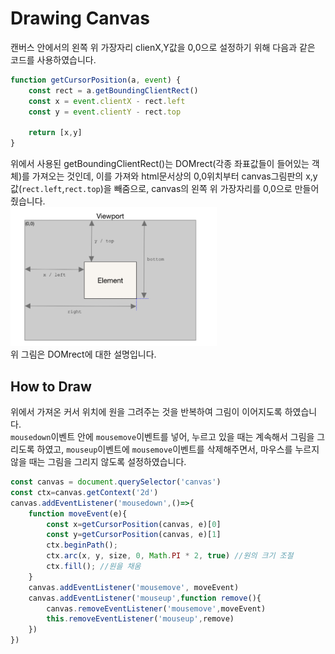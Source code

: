 # Drawing Canvas
캔버스 안에서의 왼쪽 위 가장자리 clienX,Y값을 0,0으로 설정하기 위해 다음과 같은 코드를 사용하였습니다.  
```js
function getCursorPosition(a, event) {
    const rect = a.getBoundingClientRect()
    const x = event.clientX - rect.left
    const y = event.clientY - rect.top

    return [x,y]
}
```
위에서 사용된 getBoundingClientRect()는 DOMrect(각종 좌표값들이 들어있는 객체)를 가져오는 것인데, 이를 가져와 html문서상의 0,0위치부터 canvas그림판의 x,y값(`rect.left`,`rect.top`)을 빼줌으로, canvas의 왼쪽 위 가장자리를 0,0으로 만들어 줬습니다.  
<img src="./readmeImages/2.PNG" width="330px">   
위 그림은 DOMrect에 대한 설명입니다.
<br>

##  How to Draw
위에서 가져온 커서 위치에 원을 그려주는 것을 반복하여 그림이 이어지도록 하였습니다.  
`mousedown`이벤트 안에 `mousemove`이벤트를 넣어, 누르고 있을 때는 계속해서 그림을 그리도록 하였고, `mouseup`이벤트에 `mousemove`이벤트를 삭제해주면서, 마우스를 누르지 않을 때는 그림을 그리지 않도록 설정하였습니다.  
```js
const canvas = document.querySelector('canvas')
const ctx=canvas.getContext('2d')
canvas.addEventListener('mousedown',()=>{
    function moveEvent(e){
        const x=getCursorPosition(canvas, e)[0]
        const y=getCursorPosition(canvas, e)[1]
        ctx.beginPath();
        ctx.arc(x, y, size, 0, Math.PI * 2, true) //원의 크기 조절
        ctx.fill(); //원을 채움
    }
    canvas.addEventListener('mousemove', moveEvent)
    canvas.addEventListener('mouseup',function remove(){
        canvas.removeEventListener('mousemove',moveEvent)
        this.removeEventListener('mouseup',remove)
    })
})
```